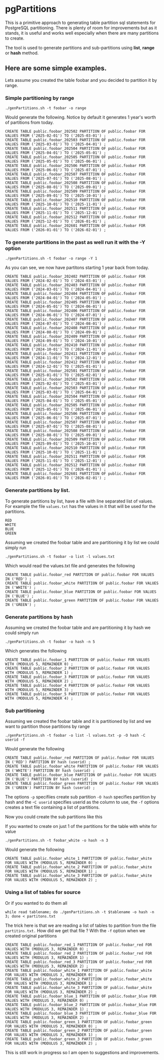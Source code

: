 # pgPartitions

This is a primitive approach to generating table partition sql statements for PostgreSQL partitioning. There is plenty of room for improvements but as it stands, it is useful and works well especially when there are many partitions to create.

The tool is used to generate partitions and sub-partitions using **list**, **range** or **hash** method. 

## Here are some simple examples.

Lets assume you created the table foobar and you decided to partition it by range.

### Simple partitioning by range

    ./genPartitions.sh -t foobar -o range  

Would generate the following.  Notice by default it generates 1 year's worth of partitions from today.

    CREATE TABLE public.foobar_202502 PARTITION OF public.foobar FOR VALUES FROM ('2025-02-01') TO ('2025-03-01') ;  
    CREATE TABLE public.foobar_202503 PARTITION OF public.foobar FOR VALUES FROM ('2025-03-01') TO ('2025-04-01') ;  
    CREATE TABLE public.foobar_202504 PARTITION OF public.foobar FOR VALUES FROM ('2025-04-01') TO ('2025-05-01') ;  
    CREATE TABLE public.foobar_202505 PARTITION OF public.foobar FOR VALUES FROM ('2025-05-01') TO ('2025-06-01') ;  
    CREATE TABLE public.foobar_202506 PARTITION OF public.foobar FOR VALUES FROM ('2025-06-01') TO ('2025-07-01') ;  
    CREATE TABLE public.foobar_202507 PARTITION OF public.foobar FOR VALUES FROM ('2025-07-01') TO ('2025-08-01') ;  
    CREATE TABLE public.foobar_202508 PARTITION OF public.foobar FOR VALUES FROM ('2025-08-01') TO ('2025-09-01') ;  
    CREATE TABLE public.foobar_202509 PARTITION OF public.foobar FOR VALUES FROM ('2025-09-01') TO ('2025-10-01') ;  
    CREATE TABLE public.foobar_202510 PARTITION OF public.foobar FOR VALUES FROM ('2025-10-01') TO ('2025-11-01') ;  
    CREATE TABLE public.foobar_202511 PARTITION OF public.foobar FOR VALUES FROM ('2025-11-01') TO ('2025-12-01') ;  
    CREATE TABLE public.foobar_202512 PARTITION OF public.foobar FOR VALUES FROM ('2025-12-01') TO ('2026-01-01') ;  
    CREATE TABLE public.foobar_202601 PARTITION OF public.foobar FOR VALUES FROM ('2026-01-01') TO ('2026-02-01') ;


### To generate partitions in the past as well run it with the -Y option

    ./genPartitions.sh -t foobar -o range -Y 1  

As you can see, we now have partitons starting 1 year back from today.

    CREATE TABLE public.foobar_202402 PARTITION OF public.foobar FOR VALUES FROM ('2024-02-01') TO ('2024-03-01') ;  
    CREATE TABLE public.foobar_202403 PARTITION OF public.foobar FOR VALUES FROM ('2024-03-01') TO ('2024-04-01') ;  
    CREATE TABLE public.foobar_202404 PARTITION OF public.foobar FOR VALUES FROM ('2024-04-01') TO ('2024-05-01') ;  
    CREATE TABLE public.foobar_202405 PARTITION OF public.foobar FOR VALUES FROM ('2024-05-01') TO ('2024-06-01') ;  
    CREATE TABLE public.foobar_202406 PARTITION OF public.foobar FOR VALUES FROM ('2024-06-01') TO ('2024-07-01') ;  
    CREATE TABLE public.foobar_202407 PARTITION OF public.foobar FOR VALUES FROM ('2024-07-01') TO ('2024-08-01') ;  
    CREATE TABLE public.foobar_202408 PARTITION OF public.foobar FOR VALUES FROM ('2024-08-01') TO ('2024-09-01') ;  
    CREATE TABLE public.foobar_202409 PARTITION OF public.foobar FOR VALUES FROM ('2024-09-01') TO ('2024-10-01') ;  
    CREATE TABLE public.foobar_202410 PARTITION OF public.foobar FOR VALUES FROM ('2024-10-01') TO ('2024-11-01') ;  
    CREATE TABLE public.foobar_202411 PARTITION OF public.foobar FOR VALUES FROM ('2024-11-01') TO ('2024-12-01') ;  
    CREATE TABLE public.foobar_202412 PARTITION OF public.foobar FOR VALUES FROM ('2024-12-01') TO ('2025-01-01') ;  
    CREATE TABLE public.foobar_202501 PARTITION OF public.foobar FOR VALUES FROM ('2025-01-01') TO ('2025-02-01') ;  
    CREATE TABLE public.foobar_202502 PARTITION OF public.foobar FOR VALUES FROM ('2025-02-01') TO ('2025-03-01') ;  
    CREATE TABLE public.foobar_202503 PARTITION OF public.foobar FOR VALUES FROM ('2025-03-01') TO ('2025-04-01') ;  
    CREATE TABLE public.foobar_202504 PARTITION OF public.foobar FOR VALUES FROM ('2025-04-01') TO ('2025-05-01') ;  
    CREATE TABLE public.foobar_202505 PARTITION OF public.foobar FOR VALUES FROM ('2025-05-01') TO ('2025-06-01') ;  
    CREATE TABLE public.foobar_202506 PARTITION OF public.foobar FOR VALUES FROM ('2025-06-01') TO ('2025-07-01') ;  
    CREATE TABLE public.foobar_202507 PARTITION OF public.foobar FOR VALUES FROM ('2025-07-01') TO ('2025-08-01') ;  
    CREATE TABLE public.foobar_202508 PARTITION OF public.foobar FOR VALUES FROM ('2025-08-01') TO ('2025-09-01') ;  
    CREATE TABLE public.foobar_202509 PARTITION OF public.foobar FOR VALUES FROM ('2025-09-01') TO ('2025-10-01') ;  
    CREATE TABLE public.foobar_202510 PARTITION OF public.foobar FOR VALUES FROM ('2025-10-01') TO ('2025-11-01') ;  
    CREATE TABLE public.foobar_202511 PARTITION OF public.foobar FOR VALUES FROM ('2025-11-01') TO ('2025-12-01') ;  
    CREATE TABLE public.foobar_202512 PARTITION OF public.foobar FOR VALUES FROM ('2025-12-01') TO ('2026-01-01') ;  
    CREATE TABLE public.foobar_202601 PARTITION OF public.foobar FOR VALUES FROM ('2026-01-01') TO ('2026-02-01') ;


### Generate partitions by list.

To generate partitions by list, have a file with line separated list of values.  For example the file `values.txt` has the values in it that will be used for the partitions.

    RED  
    WHITE  
    BLUE  
    GREEN

Assuming we created the foobar table and are partitioning it by list we could simply run

    ./genPartitions.sh -t foobar -o list -l values.txt

Which would read the values.txt file and generates the following

    CREATE TABLE public.foobar_red PARTITION OF public.foobar FOR VALUES IN ('RED') ;  
    CREATE TABLE public.foobar_white PARTITION OF public.foobar FOR VALUES IN ('WHITE') ;  
    CREATE TABLE public.foobar_blue PARTITION OF public.foobar FOR VALUES IN ('BLUE') ;  
    CREATE TABLE public.foobar_green PARTITION OF public.foobar FOR VALUES IN ('GREEN') ;


### Generate partitions by hash

Assuming we created the foobar table and are partitioning it by hash  we could simply run

    ./genPartitions.sh -t foobar -o hash -n 5

Which generates the following

    CREATE TABLE public.foobar_1 PARTITION OF public.foobar FOR VALUES WITH (MODULUS 5, REMAINDER 0) ;  
    CREATE TABLE public.foobar_2 PARTITION OF public.foobar FOR VALUES WITH (MODULUS 5, REMAINDER 1) ;  
    CREATE TABLE public.foobar_3 PARTITION OF public.foobar FOR VALUES WITH (MODULUS 5, REMAINDER 2) ;  
    CREATE TABLE public.foobar_4 PARTITION OF public.foobar FOR VALUES WITH (MODULUS 5, REMAINDER 3) ;  
    CREATE TABLE public.foobar_5 PARTITION OF public.foobar FOR VALUES WITH (MODULUS 5, REMAINDER 4) ;


### Sub partitioning 

Assuming we created the foobar table and it is partitioned by list and we want to partition those partitions by range


    ./genPartitions.sh -t foobar -o list -l values.txt -p -O hash -C userid -f

Would generate the following

    CREATE TABLE public.foobar_red PARTITION OF public.foobar FOR VALUES IN ('RED') PARTITION BY hash (userid) ;  
    CREATE TABLE public.foobar_white PARTITION OF public.foobar FOR VALUES IN ('WHITE') PARTITION BY hash (userid) ;  
    CREATE TABLE public.foobar_blue PARTITION OF public.foobar FOR VALUES IN ('BLUE') PARTITION BY hash (userid) ;  
    CREATE TABLE public.foobar_green PARTITION OF public.foobar FOR VALUES IN ('GREEN') PARTITION BY hash (userid) ;

The options `-p` specifiies create sub partition `-O hash` specifies partition by hash and the -`C userid` specifies userid as the column to use, the `-f` options creates a text file containing a list of partitions.


Now you could create the sub partitions like this

If you wanted to create on just 1 of the partitions for the table with white for value

    ./genPartitions.sh -t foobar_white -o hash -n 3

Would generate the following

    CREATE TABLE public.foobar_white_1 PARTITION OF public.foobar_white FOR VALUES WITH (MODULUS 5, REMAINDER 0) ;  
    CREATE TABLE public.foobar_white_2 PARTITION OF public.foobar_white FOR VALUES WITH (MODULUS 5, REMAINDER 1) ;  
    CREATE TABLE public.foobar_white_3 PARTITION OF public.foobar_white FOR VALUES WITH (MODULUS 5, REMAINDER 2) ;  
    


### Using a list of tables for source

Or if you wanted to do them all


    while read tablename; do ./genPartitions.sh -t $tablename -o hash -n 3; done < partitons.txt

The trick here is that  we are reading a list of tables to partition from the file `partitins.txt.`   How did we get that file ?
With the `-f` option when we created original partitions


    CREATE TABLE public.foobar_red_1 PARTITION OF public.foobar_red FOR VALUES WITH (MODULUS 3, REMAINDER 0) ;  
    CREATE TABLE public.foobar_red_2 PARTITION OF public.foobar_red FOR VALUES WITH (MODULUS 3, REMAINDER 1) ;  
    CREATE TABLE public.foobar_red_3 PARTITION OF public.foobar_red FOR VALUES WITH (MODULUS 3, REMAINDER 2) ;  
    CREATE TABLE public.foobar_white_1 PARTITION OF public.foobar_white FOR VALUES WITH (MODULUS 3, REMAINDER 0) ;  
    CREATE TABLE public.foobar_white_2 PARTITION OF public.foobar_white FOR VALUES WITH (MODULUS 3, REMAINDER 1) ;  
    CREATE TABLE public.foobar_white_3 PARTITION OF public.foobar_white FOR VALUES WITH (MODULUS 3, REMAINDER 2) ;  
    CREATE TABLE public.foobar_blue_1 PARTITION OF public.foobar_blue FOR VALUES WITH (MODULUS 3, REMAINDER 0) ;  
    CREATE TABLE public.foobar_blue_2 PARTITION OF public.foobar_blue FOR VALUES WITH (MODULUS 3, REMAINDER 1) ;  
    CREATE TABLE public.foobar_blue_3 PARTITION OF public.foobar_blue FOR VALUES WITH (MODULUS 3, REMAINDER 2) ;  
    CREATE TABLE public.foobar_green_1 PARTITION OF public.foobar_green FOR VALUES WITH (MODULUS 3, REMAINDER 0) ;  
    CREATE TABLE public.foobar_green_2 PARTITION OF public.foobar_green FOR VALUES WITH (MODULUS 3, REMAINDER 1) ;  
    CREATE TABLE public.foobar_green_3 PARTITION OF public.foobar_green FOR VALUES WITH (MODULUS 3, REMAINDER 2) ;


This is still work in progress so I am open to suggestions and improvements.


